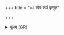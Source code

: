 +++
title = "०८ त्वेषं रूपं कृणुत"

+++
<details><summary>मूलम् (GR)</summary>

त्वेषं रूपं कृणुत उत्तरं यत्  
संपृञ्चानः सदनं गोभिर् अद्भिः ।  
कविर् बुध्नं परि मर्मृज्यते धीः  
सा देवताता समितिर् बभूव ॥
</details>